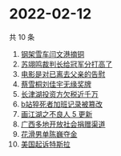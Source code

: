 # 2022-02-12

共 10 条

<!-- BEGIN ZHIHUSEARCH -->
<!-- 最后更新时间 Sat Feb 12 2022 00:11:18 GMT+0800 (China Standard Time) -->
1. [钢架雪车闫文港摘铜](https://www.zhihu.com/search?q=钢架雪车)
1. [苏翊鸣裁判长给冠军分打高了](https://www.zhihu.com/search?q=苏翊鸣裁判长)
1. [电影是对已离去父亲的告慰](https://www.zhihu.com/search?q=水门桥七连连长之子)
1. [蔡雪桐刘佳宇无缘奖牌](https://www.zhihu.com/search?q=单板滑雪)
1. [长津湖投资方欠税近千万](https://www.zhihu.com/search?q=长津湖投资方)
1. [b站猝死者加班记录被篡改](https://www.zhihu.com/search?q=b站猝死员工)
1. [画江湖之不良人 5 更新](https://www.zhihu.com/search?q=画江湖)
1. [广西多地开放社会捐赠渠道](https://www.zhihu.com/search?q=广西开放社会捐赠渠道)
1. [花滑男单陈巍夺金](https://www.zhihu.com/search?q=花样滑冰)
1. [美国起诉特斯拉](https://www.zhihu.com/search?q=美国起诉特斯拉)
<!-- END ZHIHUSEARCH -->

